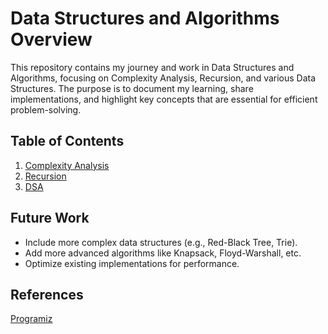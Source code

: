 # Data Structures and Algorithms Overview

This repository contains my journey and work in Data Structures and Algorithms, focusing on Complexity Analysis, Recursion, and various Data Structures. The purpose is to document my learning, share implementations, and highlight key concepts that are essential for efficient problem-solving.


## Table of Contents
1. [Complexity Analysis](ComplexityCalculation\Readme.md)
2. [Recursion](Recursion\Readme.md)
3. [DSA](DSA\Readme.md)


## Future Work
- Include more complex data structures (e.g., Red-Black Tree, Trie).
- Add more advanced algorithms like Knapsack, Floyd-Warshall, etc.
- Optimize existing implementations for performance.

## References
 [Programiz](https://programiz.pro/learn/master-dsa-with-python)


